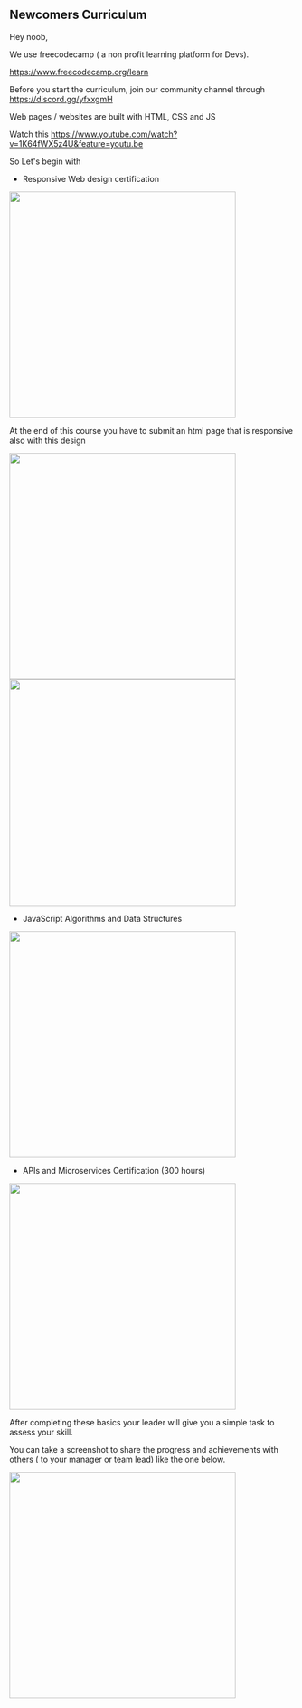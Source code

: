 ## Newcomers Curriculum

Hey noob,

We use freecodecamp ( a non profit learning platform for Devs).

https://www.freecodecamp.org/learn

Before you start the curriculum, join our community channel through https://discord.gg/yfxxgmH

Web pages / websites are built with HTML, CSS and JS

Watch this https://www.youtube.com/watch?v=1K64fWX5z4U&feature=youtu.be

So Let's begin with

- Responsive Web design certification

<img src="https://github.com/neoito-hub/learningHub/raw/master/src/components/images/FCC-html-css.png"  width="400"/>

At the end of this course you have to submit an html page that is responsive also with this design

<img src="https://github.com/neoito-hub/learningHub/raw/master/src/components/images/resume.jpg"  width="400"/>

<img src="https://github.com/neoito-hub/learningHub/raw/master/src/components/images/resume-mobile.png"  width="400"/>

- JavaScript Algorithms and Data Structures

<img src="https://github.com/neoito-hub/learningHub/raw/master/src/components/images/FCC-js.png"  width="400"/>

- APIs and Microservices Certification (300 hours)

<img src="https://github.com/neoito-hub/learningHub/raw/master/src/components/images/FCC-apis-mongo.png"  width="400"/>

After completing these basics your leader will give you a simple task to assess your skill.

You can take a screenshot to share the progress and achievements with others ( to your manager or team lead) like the one below.

<img src="https://github.com/neoito-hub/learningHub/raw/master/src/components/images/FCC-progress.png"  width="400"/>
